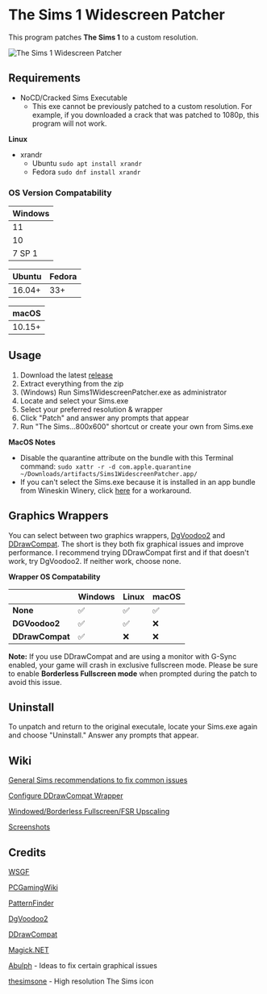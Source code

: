 # The Sims 1 Widescreen Patcher

This program patches **The Sims 1** to a custom resolution.

![The Sims 1 Widescreen Patcher](https://i.imgur.com/PdKHV0k.png)

## Requirements

* NoCD/Cracked Sims Executable
  * This exe cannot be previously patched to a custom resolution. For example, if you downloaded a crack that was patched to 1080p, this program will not work.

**Linux**

* xrandr
  * Ubuntu ```sudo apt install xrandr``` 
  * Fedora ```sudo dnf install xrandr```

### OS Version Compatability

| Windows |
|---------|
|    11   |
|    10   |
|  7 SP 1 |

| Ubuntu | Fedora |
|--------|--------|
| 16.04+ | 33+    |

| macOS  |
|--------|
| 10.15+ |

## Usage

1. Download the latest [release](https://github.com/FaithBeam/Sims-1-Complete-Collection-Widescreen-Patcher/releases)
2. Extract everything from the zip
3. (Windows) Run Sims1WidescreenPatcher.exe as administrator
4. Locate and select your Sims.exe
5. Select your preferred resolution & wrapper
6. Click "Patch" and answer any prompts that appear
7. Run "The Sims...800x600" shortcut or create your own from Sims.exe

**MacOS Notes**

* Disable the quarantine attribute on the bundle with this Terminal command: ```sudo xattr -r -d com.apple.quarantine ~/Downloads/artifacts/Sims1WidescreenPatcher.app/```
* If you can't select the Sims.exe because it is installed in an app bundle from Wineskin Winery, click [here](https://github.com/FaithBeam/Sims-1-Complete-Collection-Widescreen-Patcher/wiki/MacOS---How-to-Enter-an-App-Bundle-to-Select-Sims-Exe) for a workaround.

## Graphics Wrappers

You can select between two graphics wrappers, [DgVoodoo2](http://dege.freeweb.hu/dgVoodoo2/dgVoodoo2/) and [DDrawCompat](https://github.com/narzoul/DDrawCompat). The short is they both fix graphical issues and improve performance. I recommend trying DDrawCompat first and if that doesn't work, try DgVoodoo2. If neither work, choose none.

**Wrapper OS Compatability**

|                 | Windows | Linux | macOS |
|-----------------|---------|-------|-------|
| **None**        | ✅       | ✅     | ✅     |
| **DGVoodoo2**   | ✅       | ✅     | ❌     |
| **DDrawCompat** | ✅       | ❌     | ❌     |

**Note:**
If you use DDrawCompat and are using a monitor with G-Sync enabled, your game will crash in exclusive fullscreen mode. Please be sure to enable __Borderless Fullscreen mode__ when prompted during the patch to avoid this issue.

## Uninstall

To unpatch and return to the original executale, locate your Sims.exe again and choose "Uninstall." Answer any prompts that appear.

## Wiki

[General Sims recommendations to fix common issues](https://github.com/FaithBeam/Sims-1-Complete-Collection-Widescreen-Patcher/wiki/General-Sims-Recommendations)

[Configure DDrawCompat Wrapper](https://github.com/narzoul/DDrawCompat/wiki/Configuration)

[Windowed/Borderless Fullscreen/FSR Upscaling](https://github.com/FaithBeam/Sims-1-Complete-Collection-Widescreen-Patcher/wiki/Windowed,-Borderless-Fullscreen,-FSR-Upscaling)

[Screenshots](https://github.com/FaithBeam/Sims-1-Complete-Collection-Widescreen-Patcher/wiki/Screenshots)

## Credits

[WSGF](http://www.wsgf.org/dr/sims)

[PCGamingWiki](https://www.pcgamingwiki.com/wiki/The_Sims)

[PatternFinder](https://github.com/mrexodia/PatternFinder)

[DgVoodoo2](http://dege.freeweb.hu/dgVoodoo2/dgVoodoo2/)

[DDrawCompat](https://github.com/narzoul/DDrawCompat)

[Magick.NET](https://github.com/dlemstra/Magick.NET)

[Abulph](https://www.reddit.com/r/thesims/comments/6snibn/the_sims_1_widescreen_fix_1080p/) - Ideas to fix certain graphical issues

[thesimsone](https://www.deviantart.com/thesimsone) - High resolution The Sims icon
